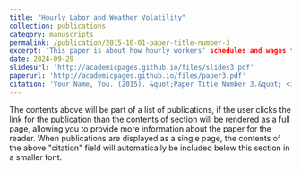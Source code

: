 ```yaml
---
title: "Hourly Labor and Weather Volatility"
collection: publications
category: manuscripts
permalink: /publication/2015-10-01-paper-title-number-3
excerpt: 'This paper is about how hourly workers' schedules and wages fluxuate with extreme temperature and precipitation.'
date: 2024-09-29
slidesurl: 'http://academicpages.github.io/files/slides3.pdf'
paperurl: 'http://academicpages.github.io/files/paper3.pdf'
citation: 'Your Name, You. (2015). &quot;Paper Title Number 3.&quot; <i>Journal 1</i>. 1(3).'
---
```


The contents above will be part of a list of publications, if the user clicks the link for the publication than the contents of section will be rendered as a full page, allowing you to provide more information about the paper for the reader. When publications are displayed as a single page, the contents of the above "citation" field will automatically be included below this section in a smaller font.
